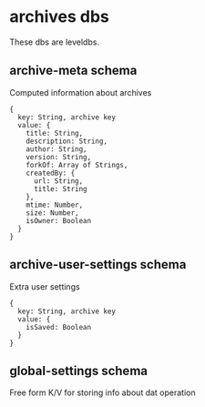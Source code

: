 # archives dbs

These dbs are leveldbs.


## archive-meta schema

Computed information about archives

```
{
  key: String, archive key
  value: {
    title: String,
    description: String,
    author: String,
    version: String,
    forkOf: Array of Strings,
    createdBy: {
      url: String,
      title: String
    },
    mtime: Number,
    size: Number,
    isOwner: Boolean
  }
}
```

## archive-user-settings schema

Extra user settings 

```
{
  key: String, archive key
  value: {
    isSaved: Boolean
  }
}
```

## global-settings schema

Free form K/V for storing info about dat operation